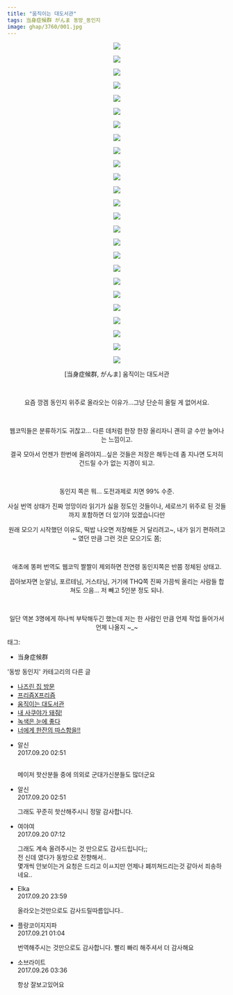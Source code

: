 ```yaml
---
title: "움직이는 대도서관"
tags: 当身症候群 がんま 동방_동인지
image: ghap/3760/001.jpg
---
```

<div class="article">
<p style="text-align: center; clear: none; float: none;"><img src="{{ site.nasurl }}/ghap/3760/001.jpg"/></p>
<p style="text-align: center; clear: none; float: none;"><img src="{{ site.nasurl }}/ghap/3760/002.jpg"/></p>
<p style="text-align: center; clear: none; float: none;"><img src="{{ site.nasurl }}/ghap/3760/003.jpg"/></p>
<p style="text-align: center; clear: none; float: none;"><img src="{{ site.nasurl }}/ghap/3760/004.jpg"/></p>
<p style="text-align: center; clear: none; float: none;"><img src="{{ site.nasurl }}/ghap/3760/005.jpg"/></p>
<p style="text-align: center; clear: none; float: none;"><img src="{{ site.nasurl }}/ghap/3760/006.jpg"/></p>
<p style="text-align: center; clear: none; float: none;"><img src="{{ site.nasurl }}/ghap/3760/007.jpg"/></p>
<p style="text-align: center; clear: none; float: none;"><img src="{{ site.nasurl }}/ghap/3760/008.jpg"/></p>
<p style="text-align: center; clear: none; float: none;"><img src="{{ site.nasurl }}/ghap/3760/009.jpg"/></p>
<p style="text-align: center; clear: none; float: none;"><img src="{{ site.nasurl }}/ghap/3760/010.jpg"/></p>
<p style="text-align: center; clear: none; float: none;"><img src="{{ site.nasurl }}/ghap/3760/011.jpg"/></p>
<p style="text-align: center; clear: none; float: none;"><img src="{{ site.nasurl }}/ghap/3760/012.jpg"/></p>
<p style="text-align: center; clear: none; float: none;"><img src="{{ site.nasurl }}/ghap/3760/013.jpg"/></p>
<p style="text-align: center; clear: none; float: none;"><img src="{{ site.nasurl }}/ghap/3760/014.jpg"/></p>
<p style="text-align: center; clear: none; float: none;"><img src="{{ site.nasurl }}/ghap/3760/015.jpg"/></p>
<p style="text-align: center; clear: none; float: none;"><img src="{{ site.nasurl }}/ghap/3760/016.jpg"/></p>
<p style="text-align: center; clear: none; float: none;"><img src="{{ site.nasurl }}/ghap/3760/017.jpg"/></p>
<p style="text-align: center; clear: none; float: none;"><img src="{{ site.nasurl }}/ghap/3760/018.jpg"/></p>
<p style="text-align: center; clear: none; float: none;"><img src="{{ site.nasurl }}/ghap/3760/019.jpg"/></p>
<p style="text-align: center; clear: none; float: none;"><img src="{{ site.nasurl }}/ghap/3760/020.jpg"/></p>
<p style="text-align: center; clear: none; float: none;"><img src="{{ site.nasurl }}/ghap/3760/021.jpg"/></p>
<p style="text-align: center; clear: none; float: none;"><img src="{{ site.nasurl }}/ghap/3760/022.jpg"/></p>
<p style="text-align: center; clear: none; float: none;"><img src="{{ site.nasurl }}/ghap/3760/023.jpg"/></p>
<p style="text-align: center; clear: none; float: none;"><img src="{{ site.nasurl }}/ghap/3760/024.jpg"/></p>
<p style="text-align: center; clear: none; float: none;"><img src="{{ site.nasurl }}/ghap/3760/025.jpg"/></p>
<p style="text-align: center; clear: none; float: none;">[当身症候群, がんま] 움직이는 대도서관</p>
<p style="text-align: center; clear: none; float: none;"><br/></p>
<p style="text-align: center; clear: none; float: none;">요즘 깡겜 동인지 위주로 올라오는 이유가...그냥 단순히 올릴 게 없어서요.</p>
<p style="text-align: center; clear: none; float: none;"><br/></p>
<p style="text-align: center; clear: none; float: none;">웹코믹들은 분류하기도 귀찮고... 다른 데처럼 한장 한장 올리자니 괜히 글 수만 늘어나는 느낌이고.</p>
<p style="text-align: center; clear: none; float: none;">결국 모아서 언젠가 한번에 올려야지...싶은 것들은 저장은 해두는데 좀 지나면 도저히 건드릴 수가 없는 지경이 되고.</p>
<p style="text-align: center; clear: none; float: none;"><br/></p>
<p style="text-align: center; clear: none; float: none;">동인지 쪽은 뭐... 도전과제로 치면 99% 수준.</p>
<p style="text-align: center; clear: none; float: none;">사실 번역 상태가 진짜 엉망이라 읽기가 싫을 정도인 것들이나, 세로쓰기 위주로 된 것들까지 포함하면 더 있기야 있겠습니다만</p>
<p style="text-align: center; clear: none; float: none;">원래 모으기 시작했던 이유도, 떡밥 나오면 저장해둔 거 달리려고~, 내가 읽기 편하려고~ 였던 만큼 그런 것은 모으기도 쫌;</p>
<p style="text-align: center; clear: none; float: none;"><br/></p>
<p style="text-align: center; clear: none; float: none;">애초에 똥퍼 번역도 웹코믹 짤짤이 제외하면 전연령 동인지쪽은 반쯤 정체된 상태고.</p>
<p style="text-align: center; clear: none; float: none;">꼽아보자면 눈알님, 포르테님, 거스타님, 거기에 THQ쪽 진짜 가끔씩 올리는 사람들 합쳐도 으음... 저 빼고 5인분 정도 되나.</p>
<p style="text-align: center; clear: none; float: none;"><br/></p>
<p style="text-align: center; clear: none; float: none;">일단 역본 3명에게 하나씩 부탁해두긴 했는데 저는 한 사람인 만큼 언제 작업 들어가서 언제 나올지 ~_~</p>
</div><div class="tagTrail">
<p>태그: </p>
<ul>
<li>当身症候群</li>
</ul>
</div><div class="another">
<p>'동방 동인지' 카테고리의 다른 글</p>
<ul>
<li><a href="/2017-09-25-ghap_3774">나즈린 집 방문</a></li>
<li><a href="/2017-09-25-ghap_3773">프리즘X프리즘</a></li>
<li><a href="/2017-09-20-ghap_3760">움직이는 대도서관</a></li>
<li><a href="/2017-09-20-ghap_3757">내 사쿠야가 돼줘!</a></li>
<li><a href="/2017-09-20-ghap_3754">녹색은 눈에 좋다</a></li>
<li><a href="/2017-09-15-ghap_3720">너에게 한잔의 따스함을!!</a></li>
</ul>
</div><div class="cb_module cb_fluid">
<div class="cb_wrt cb_profile">
<div class="comment">
<ul>
<li class="cb_thumb_off" id="comment15086572">
<div class="cb_comment_area">
<div class="cb_info_area">
<div class="cb_section">
<span class="cb_nick_name">알신</span>
</div>
<div class="cb_section">
<span class="cb_date">2017.09.20 02:51 </span>
</div>
</div>
<div class="cb_dsc_comment">
<p class="cb_dsc">
<br/>
 메이저 핫산분들 중에 의외로 군대가신분들도 많더군요
										</p>
</div>
</div></li>
<li class="cb_thumb_off" id="comment15086574">
<div class="cb_comment_area">
<div class="cb_info_area">
<div class="cb_section">
<span class="cb_nick_name">알신</span>
</div>
<div class="cb_section">
<span class="cb_date">2017.09.20 02:51 </span>
</div>
</div>
<div class="cb_dsc_comment">
<p class="cb_dsc">
											그래도 꾸준히 핫산해주시니 정말 감사합니다.
										</p>
</div>
</div></li>
<li class="cb_thumb_off" id="comment15086660">
<div class="cb_comment_area">
<div class="cb_info_area">
<div class="cb_section">
<span class="cb_nick_name">여야여</span>
</div>
<div class="cb_section">
<span class="cb_date">2017.09.20 07:12 </span>
</div>
</div>
<div class="cb_dsc_comment">
<p class="cb_dsc">
											그래도 계속 올려주시는 것 만으로도 감사드립니다;;<br/>
전 신데 였다가 동방으로 전향해서..<br/>
몇개씩 안보이는거 요청은 드리고 이ㅛ지만 언제나 폐끼쳐드리는것 같아서 죄송하네요..
										</p>
</div>
</div></li>
<li class="cb_thumb_off" id="comment15087293">
<div class="cb_comment_area">
<div class="cb_info_area">
<div class="cb_section">
<span class="cb_nick_name">Elka</span>
</div>
<div class="cb_section">
<span class="cb_date">2017.09.20 23:59 </span>
</div>
</div>
<div class="cb_dsc_comment">
<p class="cb_dsc">
											올라오는것만으로도 감사드릴따름입니다..
										</p>
</div>
</div></li>
<li class="cb_thumb_off" id="comment15087325">
<div class="cb_comment_area">
<div class="cb_info_area">
<div class="cb_section">
<span class="cb_nick_name">플랑코이지지파</span>
</div>
<div class="cb_section">
<span class="cb_date">2017.09.21 01:04 </span>
</div>
</div>
<div class="cb_dsc_comment">
<p class="cb_dsc">
											번역해주시는 것만으로도 감사합니다. 빨리 빠리 해주셔서 더 감사해요
										</p>
</div>
</div></li>
<li class="cb_thumb_off" id="comment15090444">
<div class="cb_comment_area">
<div class="cb_info_area">
<div class="cb_section">
<span class="cb_nick_name">소브라이트</span>
</div>
<div class="cb_section">
<span class="cb_date">2017.09.26 03:36 </span>
</div>
</div>
<div class="cb_dsc_comment">
<p class="cb_dsc">
											항상 잘보고있어요
										</p>
</div>
</div></li>
</ul>
</div>
</div><!-- commentList close -->
</div>